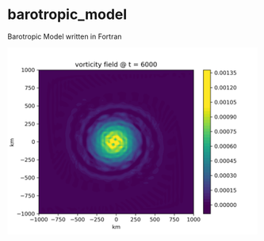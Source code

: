 # barotropic_model
Barotropic Model written in Fortran

![vorticity](https://github.com/neko2048/barotropic_model/blob/main/vor6000.png)

